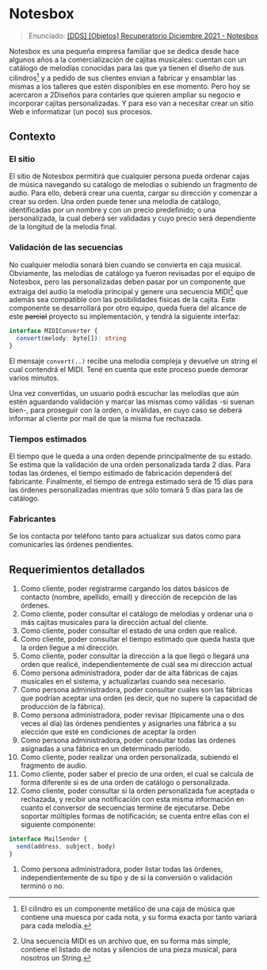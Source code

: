 # Notesbox

> Enunciado:
> [[DDS] [Objetos] Recuperatorio Diciembre 2021 - Notesbox](https://docs.google.com/document/u/1/d/e/2PACX-1vS3smHqEAmQvr-tKnUJU55y08jnIKGIksmZ0YZxd7wmJSLNOiuYOLKL8QHuSYbNH2PMIgnV1PFvU7mu/pub)

Notesbox es una pequeña empresa familiar que se dedica desde hace algunos años a
la comercialización de cajitas musicales: cuentan con un catálogo de melodías
conocidas para las que ya tienen el diseño de sus cilindros[^1] y a pedido de
sus clientes envían a fabricar y ensamblar las mismas a los talleres que estén
disponibles en ese momento. Pero hoy se acercaron a 2Diseños para contarles que
quieren ampliar su negocio e incorporar cajitas personalizadas. Y para eso van a
necesitar crear un sitio Web e informatizar (un poco) sus procesos.

## Contexto

### El sitio

El sitio de Notesbox permitirá que cualquier persona pueda ordenar cajas de
música navegando su catálogo de melodías o subiendo un fragmento de audio. Para
ello, deberá crear una cuenta, cargar su dirección y comenzar a crear su orden.
Una orden puede tener una melodía de catálogo, identificadas por un nombre y con
un precio predefinido; o una personalizada, la cual deberá ser validadas y cuyo
precio será dependiente de la longitud de la melodía final.

### Validación de las secuencias

No cualquier melodía sonará bien cuando se convierta en caja musical.
Obviamente, las melodías de catálogo ya fueron revisadas por el equipo de
Notesbox, pero las personalizadas deben pasar por un componente que extraiga del
audio la melodía principal y genere una secuencia MIDI[^2] que además sea
compatible con las posibilidades físicas de la cajita. Este componente se
desarrollará por otro equipo, queda fuera del alcance de este ~~parcial~~
proyecto su implementación, y tendrá la siguiente interfaz:

```ts
interface MIDIConverter {
  convert(melody: byte[]): string
}
```

El mensaje `convert(..)` recibe una melodía compleja y devuelve un string el
cual contendrá el MIDI. Tené en cuenta que este proceso puede demorar varios
minutos.

Una vez convertidas, un usuario podrá escuchar las melodías que aún estén
aguardando validación y marcar las mismas como válidas -si suenan bien-, para
proseguir con la orden, o inválidas, en cuyo caso se deberá informar al cliente
por mail de que la misma fue rechazada.

### Tiempos estimados

El tiempo que le queda a una orden depende principalmente de su estado. Se
estima que la validación de una orden personalizada tarda 2 días. Para todas las
órdenes, el tiempo estimado de fabricación dependerá del fabricante. Finalmente,
el tiempo de entrega estimado será de 15 días para las órdenes personalizadas
mientras que sólo tomará 5 días para las de catálogo.

### Fabricantes

Se los contacta por teléfono tanto para actualizar sus datos como para
comunicarles las órdenes pendientes.

## Requerimientos detallados

1. Como cliente, poder registrarme cargando los datos básicos de contacto
   (nombre, apellido, email) y dirección de recepción de las órdenes.
2. Como cliente, poder consultar el catálogo de melodías y ordenar una o más
   cajitas musicales para la dirección actual del cliente.
3. Como cliente, poder consultar el estado de una orden que realicé.
4. Como cliente, poder consultar el tiempo estimado que queda hasta que la orden
   llegue a mi dirección.
5. Como cliente, poder consultar la dirección a la que llegó o llegará una orden
   que realicé, independientemente de cuál sea mi dirección actual
6. Como persona administradora, poder dar de alta fábricas de cajas musicales en
   el sistema, y actualizarlas cuando sea necesario.
7. Como persona administradora, poder consultar cuales son las fábricas que
   podrían aceptar una orden (es decir, que no supere la capacidad de producción
   de la fábrica).
8. Como persona administradora, poder revisar (típicamente una o dos veces al
   día) las órdenes pendientes y asignarles una fábrica a su elección que esté
   en condiciones de aceptar la orden
9. Como persona administradora, poder consultar todas las órdenes asignadas a
   una fábrica en un determinado período.
10. Como cliente, poder realizar una orden personalizada, subiendo el fragmento
    de audio.
11. Como cliente, poder saber el precio de una orden, el cual se calcula de
    forma diferente si es de una orden de catálogo o personalizada.
12. Como cliente, poder consultar si la orden personalizada fue aceptada o
    rechazada, y recibir una notificación con esta misma información en cuanto
    el conversor de secuencias termine de ejecutarse. Debe soportar múltiples
    formas de notificación; se cuenta entre ellas con el siguiente componente:

```js
interface MailSender {
  send(address, subject, body)
}
```

1.  Como persona administradora, poder listar todas las órdenes,
    independientemente de su tipo y de si la conversión o validación terminó o
    no.

[^1]:
    El cilindro es un componente metálico de una caja de música que contiene una
    muesca por cada nota, y su forma exacta por tanto variará para cada melodía.

[^2]:
    Una secuencia MIDI es un archivo que, en su forma más simple, contiene el
    listado de notas y silencios de una pieza musical, para nosotros un String.
